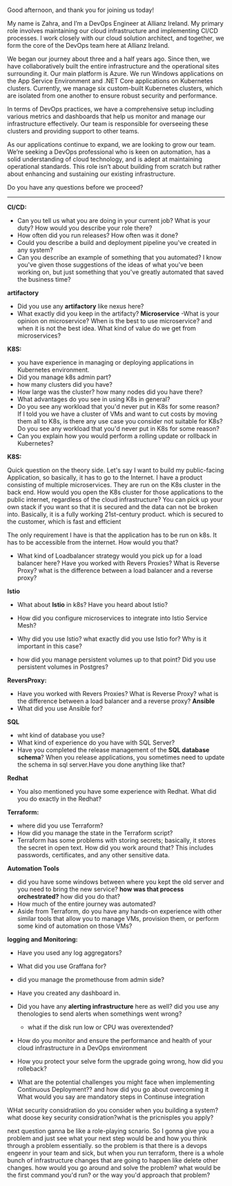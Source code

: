 Good afternoon, and thank you for joining us today!

My name is Zahra, and I’m a DevOps Engineer at Allianz Ireland. My primary role involves maintaining our cloud infrastructure and implementing CI/CD processes. I work closely with our cloud solution architect, and together, we form the core of the DevOps team here at Allianz Ireland.

We began our journey about three and a half years ago. Since then, we have collaboratively built the entire infrastructure and the operational sites surrounding it. Our main platform is Azure. We run Windows applications on the App Service Environment and .NET Core applications on Kubernetes clusters. Currently, we manage six custom-built Kubernetes clusters, which are isolated from one another to ensure robust security and performance.

In terms of DevOps practices, we have a comprehensive setup including various metrics and dashboards that help us monitor and manage our infrastructure effectively. Our team is responsible for overseeing these clusters and providing support to other teams.

As our applications continue to expand, we are looking to grow our team. We’re seeking a DevOps professional who is keen on automation, has a solid understanding of cloud technology, and is adept at maintaining operational standards. This role isn’t about building from scratch but rather about enhancing and sustaining our existing infrastructure.

Do you have any questions before we proceed?

------------------




**CI/CD:**
- Can you tell us what you are doing in your current job? What is your duty? How would you describe your role there?
- How often did you run releases? How often was it done?
- Could you describe a build and deployment pipeline you've created in any system?
- Can you describe an example of something that you automated? I know you've given those suggestions of the ideas of what you've been working on, but just something that you've greatly automated that saved the business time?

  
**artifactory**
- Did you use any **artifactory** like nexus here?
 - What exactly did you keep in the artifacty?
**Microservice**
 -What is your opinion on microservice? When is the best to use microservice? and when it is not the best idea. What kind of value do we get from microservices?


**K8S:**
- you have experience in managing or deploying applications in Kubernetes environment.
- Did you manage k8s admin part?
 - how many clusters did you have?
 - How large was the cluster? how many nodes did you have there?
- What advantages do you see in using K8s in general?
- Do you see any workload that you'd never put in K8s for some reason? If I told you we have a cluster of VMs and want to cut costs by moving them all to K8s, is there any use case you consider not suitable for K8s?Do you see any workload that you'd never put in K8s for some reason?
- Can you explain how you would perform a rolling update or rollback in Kubernetes?

**K8S:**

Quick question on the theory side. Let's say I want to build my public-facing Application, so basically, it has to go to the Internet. I have a product consisting of multiple microservices. They are run on the K8s cluster in the back end. How would you open the K8s cluster for those applications to the public internet, regardless of the cloud infrastructure? You can pick up your own stack if you want so that it is secured and the data can not be broken into. Basically, it is a fully working 21st-century product. which is secured to the customer, which is fast and efficient

The only requirement I have is that the application has to be run on k8s. It has to be accessible from the internet. How would you that?

- What kind of Loadbalancer strategy would you pick up for a load balancer here? Have you worked with Revers Proxies? What is Reverse Proxy? what is the difference between a load balancer and a reverse proxy?

**Istio**
 - What about **Istio** in k8s? Have you heard about Istio?
- How did you configure microservices to integrate into Istio Service Mesh?
- Why did you use Istio? what exactly did you use Istio for? Why is it important in this case?

- how did you manage persistent volumes up to that point? Did you use persistent volumes in Postgres?

**ReversProxy:**

- Have you worked with Revers Proxies? What is Reverse Proxy? what is the difference between a load balancer and a reverse proxy?
**Ansible**
- What did you use Ansible for?

**SQL**
- wht kind of database you use?
- What kind of experience do you have with SQL Server?
- Have you completed the release management of the **SQL database schema**? When you release applications, you sometimes need to update the schema in sql server.Have you done anything like that?

**Redhat**
- You also mentioned you have some experience with Redhat. What did you do exactly in the Redhat?

**Terraform:**
- where did you use Terraform?
- How did you manage the state in the Terraform script?
- Terraform has some problems with storing secrets; basically, it stores the secret in open text. How did you work around that? This includes passwords, certificates, and any other sensitive data.

**Automation Tools**
- did you have some windows between where you kept the old server and you need to bring the new service? **how was that process orchestrated?** how did you do that?
- How much of the entire journey was automated?
- Aside from Terraform, do you have any hands-on experience with other similar tools that allow you to manage VMs, provision them, or perform some kind of automation on those VMs?


**logging and Monitoring:**
- Have you used any log aggregators?
- What did you use Graffana for?
-  did you manage the promethouse from admin side?
- Have you created any dashboard in.
- Did you have any **alerting infrastructure** here as well? did you use any thenologies to send alerts when somethings went wrong?
  - what if the disk run low or CPU was overextended?
- How do you monitor and ensure the performance and health of your cloud infrastructure in a DevOps environment


- How you protect your selve form the upgrade going wrong, how did you rolleback?
- What are the potential challenges you might face when implementing Continuous Deployment?? and how did you go about overcoming it
What would you say are mandatory steps in Continuse integration

WHat security considratiion do you consider when you building a system? what doose key security considration?what is the pricnisples you apply?

next question ganna be like a role-playing scnario. So I gonna give you a problem and just see what your next step would be and how you think through a problem essentially. so the problem is that there is a devops engeenr in your team and sick, but when you run terraform, there is a whole bunch of infrastructure changes that are going to happen like delete other changes. how would you go around and solve the problem? what would be the first command you'd run? or the way you'd approach that problem?
